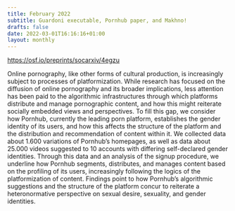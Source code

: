 ```yaml
---
title: February 2022
subtitle: Guardoni executable, Pornhub paper, and Makhno!
drafts: false
date: 2022-03-01T16:16:16+01:00
layout: monthly
---
```


https://osf.io/preprints/socarxiv/4egzu

Online pornography, like other forms of cultural production, is increasingly subject to processes of platformization. While research has focused on the diffusion of online pornography and its broader implications, less attention has been paid to the algorithmic infrastructures through which platforms distribute and manage pornographic content, and how this might reiterate socially embedded views and perspectives. To fill this gap, we consider how Pornhub, currently the leading porn platform, establishes the gender identity of its users, and how this affects the structure of the platform and the distribution and recommendation of content within it. We collected data about 1.600 variations of Pornhub’s homepages, as well as data about 25.000 videos suggested to 10 accounts with differing self-declared gender identities. Through this data and an analysis of the signup procedure, we underline how Pornhub segments, distributes, and manages content based on the profiling of its users, increasingly following the logics of the platformization of content. Findings point to how Pornhub’s algorithmic suggestions and the structure of the platform concur to reiterate a heteronormative perspective on sexual desire, sexuality, and gender identities.
